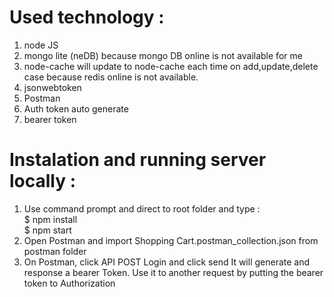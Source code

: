# Used technology :

1. node JS
2. mongo lite (neDB) because mongo DB online is not available for me
3. node-cache will update to node-cache each time on add,update,delete case because redis online is not available.
4. jsonwebtoken
5. Postman
6. Auth token auto generate 
7. bearer token 

# Instalation and running server locally :
1. Use command prompt and direct to root folder and type :</br>
  $ npm install</br>
  $ npm start</br>
2. Open Postman and import Shopping Cart.postman_collection.json from postman folder</br>
3. On Postman, click API POST Login and click send
   It will generate and response a bearer Token. Use it to another request by putting the bearer token to Authorization</br>